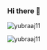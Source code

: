 ### Hi there 👋

<p><img align="left" src="https://github-readme-stats.vercel.app/api/top-langs?username=yubraaj11&show_icons=true&locale=en&layout=compact" alt="yubraaj11" /></p>
<br>
<p><img align="center" src="https://github-readme-streak-stats.herokuapp.com/?user=yubraaj11" alt="yubraaj11" /></p>
